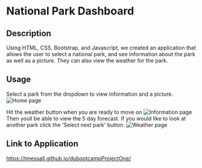 # National Park Dashboard

## Description

Using HTML, CSS, Bootstrap, and Javascript, we created an application that allows the user to select a national park, and see information about the park as well as a picture. They can also view the weather for the park.

## Usage

Select a park from the dropdown to view information and a picture. 
![Home page](./assets/images/homePage.jpg)

Hit the weather button when you are ready to move on
![Information page](./assets/images/parkInfo.jpg)
Then youll be able to view the 5 day forecast. If you would like to look at another park click the 'Select next park' button.
![Weather page](./assets/images/weatherPage.jpg)

## Link to Application

https://tmessall.github.io/dubootcampProjectOne/
